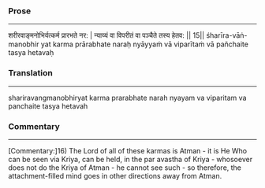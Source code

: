 ### Prose 
 --- 
शरीरवाङ्मनोभिर्यत्कर्म प्रारभते नर: |
न्याय्यं वा विपरीतं वा पञ्चैते तस्य हेतव: || 15||
śharīra-vāṅ-manobhir yat karma prārabhate naraḥ
nyāyyaṁ vā viparītaṁ vā pañchaite tasya hetavaḥ

### Translation 
 --- 
shariravangmanobhiryat karma prarabhate narah nyayam va viparitam va panchaite tasya hetavah

### Commentary 
 --- 
[Commentary:]16) The Lord of all of these karmas is Atman - it is He Who can be seen via Kriya, can be held, in the par avastha of Kriya - whosoever does not do the Kriya of Atman - he cannot see such - so therefore, the attachment-filled mind goes in other directions away from Atman.